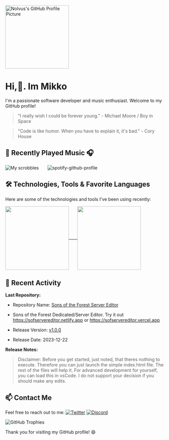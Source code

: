 <!--
**hellomikko/hellomikko** is a ✨ _special_ ✨ repository because its `README.md` (this file) appears on your GitHub profile.

Here are some ideas to get you started:

- 🔭 I’m currently working on ...
- 🌱 I’m currently learning ...
- 👯 I’m looking to collaborate on ...
- 🤔 I’m looking for help with ...
- 💬 Ask me about ...
- 📫 How to reach me: ...
- 😄 Pronouns: ...
- ⚡ Fun fact: ...
-->



<div align="left">
  <img src="https://i.imgur.com/C7oRBY2.png" alt="Nolvus's GitHub Profile Picture" width="200" />
</div>

# Hi,👋. Im Mikko

I'm a passionate software developer and music enthusiast. Welcome to my GitHub profile!
> "I really wish I could be forever young." - Michael Moore / Boy in Space

> "Code is like humor. When you have to explain it, it's bad." - Cory House

 <!--START_SECTION:activity-->
## 🎵 Recently Played Music 🎧
![My scrobbles](https://lastfm-recently-played.vercel.app/api?user=hellomikko&show_user=header&footer_style=normal_stats)     <!-- ![Spotify recently played](https://spotify-recently-played-readme.vercel.app/api?user=djmtechnik&unique=true) -->
![spotify-github-profile](https://spotify-github-profile.kittinanx.com/api/view?uid=djmtechnik&cover_image=true&theme=default&show_offline=true&background_color=121212&interchange=false)
 <!--END_SECTION:activity-->

## 🛠️ Technologies, Tools & Favorite Languages
Here are some of the technologies and tools I've been using recently:
<!--START_SECTION:technologies-->
<a href="https://github.com/hellomikko/github-readme-stats">
  <img height=200 align="center" src="https://github-readme-stats.vercel.app/api?username=hellomikko" />​     
</a>
<a href="https://github.com/hellomikko/convoychat">
  <img height=200 align="center" src="https://github-readme-stats.vercel.app/api/top-langs?username=hellomikko&layout=compact&langs_count=16&card_width=320" />
</a>

<!--END_SECTION:technologies-->


## 🌟 Recent Activity
<!--START_SECTION:activity-->
**Last Repository:**
- Repository Name: [Sons of the Forest Server Editor](https://github.com/hellomikko/SoFServerEditor)
- Sons of the Forest Dedicated/Server Editor. Try it out https://sofservereditor.netlify.app or https://sofservereditor.vercel.app

- Release Version: [v1.0.0](https://github.com/hellomikko/RSoFServerEditor/releases/tag/v1.0.0)
- Release Date: 2023-12-22

**Release Notes:** 
>Disclaimer: Before you get started, just noted, that theres nothing to execute. Therefore you can just launch the simple index.html file. The rest of the files will help it. For advanced development for yourself, you can load this in vsCode. I do not support your decision if you should make any edits.

## 📫 Contact Me
Feel free to reach out to me:
[![Twitter](https://img.shields.io/badge/Twitter-Follow-blue?style=flat&logo=twitter&logoColor=white&link=https://x.com/phaya_naga)](https://x.com/phaya_naga)
[![Discord](https://img.shields.io/badge/Discord-Message_Me-7289DA?style=flat&logo=discord&logoColor=white&link=https://discord.com/users/625796542456004639)](https://discord.com/users/625796542456004639)

![GitHub Trophies](https://github-profile-trophy.vercel.app/?username=hellomikko)


Thank you for visiting my GitHub profile! 😄
</div>














